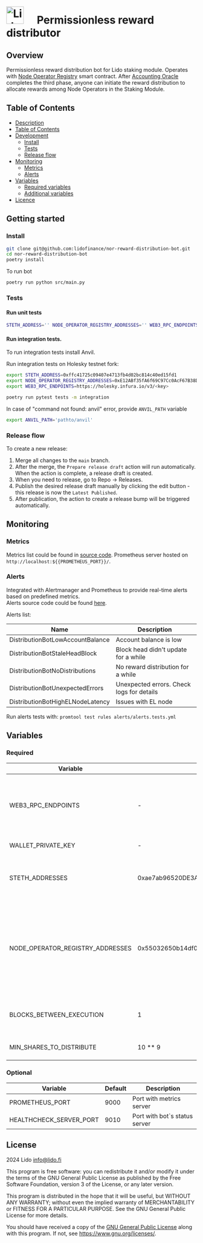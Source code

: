 # <img src="https://docs.lido.fi/img/logo.svg" alt="Lido" width="46"/>  Permissionless reward distributor

## Overview

Permissionless reward distribution bot for Lido staking module.
Operates with [Node Operator Registry](https://docs.lido.fi/contracts/node-operators-registry) smart contract.
After [Accounting Oracle](https://docs.lido.fi/guides/oracle-spec/accounting-oracle) completes the third phase,
anyone can initiate the reward distribution to allocate rewards among Node Operators in the Staking Module.

## Table of Contents

- [Description](#overview)
- [Table of Contents](#table-of-contents)
- [Development](#getting-started)
  - [Install](#install)
  - [Tests](#tests)
  - [Release flow](#release-flow)
- [Monitoring](#monitoring)
  - [Metrics](#metrics)
  - [Alerts](#alerts)
- [Variables](#variables)
  - [Required variables](#required)
  - [Additional variables](#optional)
- [Licence](#licence)

## Getting started

### Install

```bash
git clone git@github.com:lidofinance/nor-reward-distribution-bot.git
cd nor-reward-distribution-bot
poetry install
```

To run bot

```bash
poetry run python src/main.py
```

### Tests

#### Run unit tests

```bash
STETH_ADDRESS='' NODE_OPERATOR_REGISTRY_ADDRESSES='' WEB3_RPC_ENDPOINTS='' poetry run pytest tests -m unit
```

#### Run integration tests.

To run integration tests install Anvil.

Run integration tests on Holesky testnet fork:

```bash
export STETH_ADDRESS=0xffc41725c09407e4713fb4d02bc814c40ed15fd1
export NODE_OPERATOR_REGISTRY_ADDRESSES=0xE12ABf35fA6f69C97Cc0AcF67B38D3000435790e
export WEB3_RPC_ENDPOINTS=https://holesky.infura.io/v3/<key>

poetry run pytest tests -m integration
```

In case of "command not found: anvil" error, provide `ANVIL_PATH` variable

```bash
export ANVIL_PATH='pathto/anvil'
```

### Release flow

To create a new release:

1. Merge all changes to the `main` branch.
2. After the merge, the `Prepare release draft` action will run automatically. When the action is complete, a release draft is created.
3. When you need to release, go to Repo → Releases.
4. Publish the desired release draft manually by clicking the edit button - this release is now the `Latest Published`.
5. After publication, the action to create a release bump will be triggered automatically.

## Monitoring

### Metrics

Metrics list could be found in [source code](src/metrics/metrics.py).
Prometheus server hosted on `http://localhost:${{PROMETHEUS_PORT}}/`.

### Alerts

Integrated with Alertmanager and Prometheus to provide real-time alerts based on predefined metrics.  
Alerts source code could be found [here](alerts).

Alerts list:

| Name                             | Description                               |
|----------------------------------|-------------------------------------------|
| DistributionBotLowAccountBalance | Account balance is low                    |
| DistributionBotStaleHeadBlock    | Block head didn't update for a while      |
| DistributionBotNoDistributions   | No reward distribution for a while        |
| DistributionBotUnexpectedErrors  | Unexpected errors. Check logs for details |
| DistributionBotHighELNodeLatency | Issues with EL node                       |

Run alerts tests with: `promtool test rules alerts/alerts.tests.yml`

## Variables

### Required

| Variable                         | Default                                    | Description                                                                                                                                               |
|----------------------------------|--------------------------------------------|-----------------------------------------------------------------------------------------------------------------------------------------------------------|
| WEB3_RPC_ENDPOINTS               | -                                          | List of rpc endpoints that will be used to send requests (comma separated)                                                                                |
| WALLET_PRIVATE_KEY               | -                                          | Account private key                                                                                                                                       |
| STETH_ADDRESSES                  | 0xae7ab96520DE3A18E5e111B5EaAb095312D7fE84 | StETH token address. Address could be found [here](https://docs.lido.fi/deployed-contracts/)                                                              |
| NODE_OPERATOR_REGISTRY_ADDRESSES | 0x55032650b14df07b85bF18A3a3eC8E0Af2e028d5 | Lido Node Operator Registry module address (or based on it). Addresses could be found [here](https://docs.lido.fi/deployed-contracts/). Separate with `,` |
| BLOCKS_BETWEEN_EXECUTION         | 1                                          | Number of blocks between bot executions                                                                                                                   |
| MIN_SHARES_TO_DISTRIBUTE         | 10 \*\* 9                                  | Min number of shares to distribute                                                                                                                        |

### Optional

| Variable                | Default | Description                   |
| ----------------------- | ------- | ----------------------------- |
| PROMETHEUS_PORT         | 9000    | Port with metrics server      |
| HEALTHCHECK_SERVER_PORT | 9010    | Port with bot`s status server |

## License

2024 Lido <info@lido.fi>

This program is free software: you can redistribute it and/or modify
it under the terms of the GNU General Public License as published by
the Free Software Foundation, version 3 of the License, or any later version.

This program is distributed in the hope that it will be useful,
but WITHOUT ANY WARRANTY; without even the implied warranty of
MERCHANTABILITY or FITNESS FOR A PARTICULAR PURPOSE. See the
GNU General Public License for more details.

You should have received a copy of the [GNU General Public License](LICENSE)
along with this program. If not, see <https://www.gnu.org/licenses/>.
